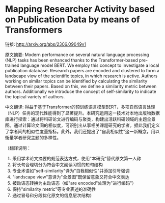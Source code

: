 # Mapping Researcher Activity based on Publication Data by means of Transformers

链接: http://arxiv.org/abs/2306.09049v1

原文摘要:
Modern performance on several natural language processing (NLP) tasks has
been enhanced thanks to the Transformer-based pre-trained language model BERT.
We employ this concept to investigate a local publication database. Research
papers are encoded and clustered to form a landscape view of the scientific
topics, in which research is active. Authors working on similar topics can be
identified by calculating the similarity between their papers. Based on this,
we define a similarity metric between authors. Additionally we introduce the
concept of self-similarity to indicate the topical variety of authors.

中文翻译:
得益于基于Transformer的预训练语言模型BERT，多项自然语言处理（NLP）任务的现代性能得到了显著提升。本研究运用这一技术对本地出版物数据库进行探索：通过将科研论文进行编码与聚类，构建出活跃科研领域的主题全景图。通过计算论文间的相似度，可识别出从事相关课题研究的学者，据此我们定义了学者间的相似性度量指标。此外，我们还提出了"自我相似性"这一新概念，用以衡量学者研究主题的多样性。

（翻译说明：
1. 采用学术论文摘要的规范表达方式，使用"本研究"替代原文第一人称
2. 将长句合理切分为符合中文阅读习惯的短句结构
3. 专业术语如"self-similarity"译为"自我相似性"并添加引号强调
4. "landscape view"意译为"全景图"既保留意象又符合中文表达
5. 被动语态转换为主动语态（如"are encoded"处理为"进行编码"）
6. 保持"similarity metric"等专业表述的准确性
7. 通过冒号和分段优化原文的信息层次结构）

